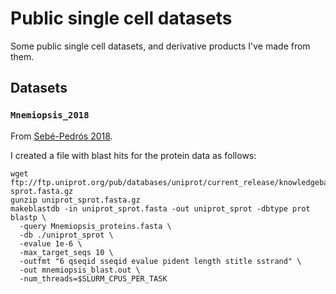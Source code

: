 # Public single cell datasets

Some public single cell datasets, and derivative products I've made from them.

## Datasets

### `Mnemiopsis_2018`

From [Sebé-Pedrós 2018](https://doi.org/10.1038/s41559-018-0575-6).

I created a file with blast hits for the protein data as follows:

```
wget ftp://ftp.uniprot.org/pub/databases/uniprot/current_release/knowledgebase/complete/uniprot_
sprot.fasta.gz
gunzip uniprot_sprot.fasta.gz
makeblastdb -in uniprot_sprot.fasta -out uniprot_sprot -dbtype prot
blastp \
  -query Mnemiopsis_proteins.fasta \
  -db ./uniprot_sprot \
  -evalue 1e-6 \
  -max_target_seqs 10 \
  -outfmt "6 qseqid sseqid evalue pident length stitle sstrand" \
  -out mnemiopsis_blast.out \
  -num_threads=$SLURM_CPUS_PER_TASK
```

